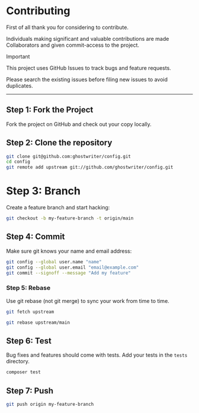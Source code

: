 # Contributing

First of all thank you for considering to contribute.

Individuals making significant and valuable contributions are made Collaborators and given commit-access to the project.

> [!IMPORTANT]
>
> This project uses GitHub Issues to track bugs and feature requests.
>
> Please search the existing issues before filing new issues to avoid duplicates.

---

## Step 1: Fork the Project

Fork the project on GitHub and check out your copy locally.

## Step 2: Clone the repository

```bash
git clone git@github.com:ghostwriter/config.git
cd config
git remote add upstream git://github.com/ghostwriter/config.git
```

# Step 3: Branch

Create a feature branch and start hacking:

```bash
git checkout -b my-feature-branch -t origin/main
```

## Step 4: Commit

Make sure git knows your name and email address:

```bash
git config --global user.name "name"
git config --global user.email "email@example.com"
git commit --signoff --message "Add my feature"
```

### Step 5: Rebase

Use git rebase (not git merge) to sync your work from time to time.

```bash
git fetch upstream

git rebase upstream/main
```

## Step 6: Test

Bug fixes and features should come with tests. Add your tests in the `tests` directory.

```bash
composer test
```

## Step 7: Push

```bash
git push origin my-feature-branch
```
